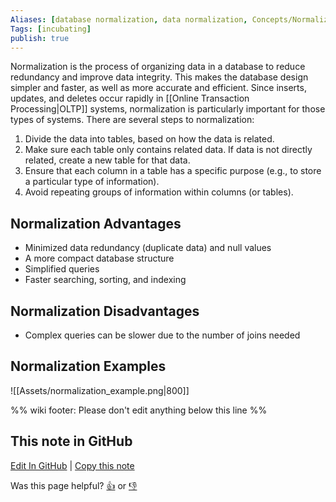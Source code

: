 ```yaml
---
Aliases: [database normalization, data normalization, Concepts/Normalization]
Tags: [incubating]
publish: true
---
```


Normalization is the process of organizing data in a database to reduce redundancy and improve data integrity. This makes the database design simpler and faster, as well as more accurate and efficient. Since inserts, updates, and deletes occur rapidly in [[Online Transaction Processing|OLTP]] systems, normalization is particularly important for those types of systems. There are several steps to normalization: 

1. Divide the data into tables, based on how the data is related.
2. Make sure each table only contains related data. If data is not directly related, create a new table for that data.
3. Ensure that each column in a table has a specific purpose (e.g., to store a particular type of information).
4. Avoid repeating groups of information within columns (or tables).

## Normalization Advantages

- Minimized data redundancy (duplicate data) and null values
- A more compact database structure
- Simplified queries
- Faster searching, sorting, and indexing

## Normalization Disadvantages

- Complex queries can be slower due to the number of joins needed

## Normalization Examples

![[Assets/normalization_example.png|800]]

%% wiki footer: Please don't edit anything below this line %%

## This note in GitHub

<span class="git-footer">[Edit In GitHub](https://github.dev/data-engineering-community/data-engineering-wiki/blob/main/Concepts/Data%20Modeling/Normalization.md "git-hub-edit-note") | [Copy this note](https://raw.githubusercontent.com/data-engineering-community/data-engineering-wiki/main/Concepts/Data%20Modeling/Normalization.md "git-hub-copy-note")</span>

<span class="git-footer">Was this page helpful?
[👍](https://tally.so/r/mOaxjk?rating=Yes&url=https://dataengineering.wiki/Concepts/Data%20Modeling/Normalization) or [👎](https://tally.so/r/mOaxjk?rating=No&url=https://dataengineering.wiki/Concepts/Data%20Modeling/Normalization)</span>
